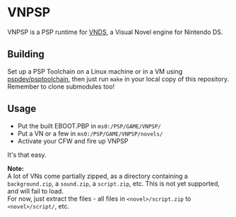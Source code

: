 VNPSP
=====

VNPSP is a PSP runtime for [VNDS](http://digital-haze.net/projects/vnds.html), a Visual Novel engine for Nintendo DS.

Building
--------
Set up a PSP Toolchain on a Linux machine or in a VM using [pspdev/psptoolchain](https://github.com/pspdev/psptoolchain/), then just run `make` in your local copy of this repository.  
Remember to clone submodules too!

Usage
-----
* Put the built EBOOT.PBP in `ms0:/PSP/GAME/VNPSP/`
* Put a VN or a few in `ms0:/PSP/GAME/VNPSP/novels/`
* Activate your CFW and fire up VNPSP

It's that easy.

**Note:**  
A lot of VNs come partially zipped, as a directory containing a `background.zip`, a `sound.zip`, a `script.zip`, etc. This is not yet supported, and will fail to load.  
For now, just extract the files - all files in `<novel>/script.zip` to `<novel>/script/`, etc.
